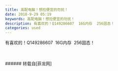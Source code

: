 ```yaml
---
title: 高配电脑！想捡便宜的勿扰！
date: 2018-9-29 05:19
keywords: 高配电脑！想捡便宜的勿扰！
description: 有喜欢的！Q149286607  16G内存  256固态！
categories: used
---
```

<td class="t_f" id="postmessage_1902754">

有喜欢的！Q149286607  16G内存  256固态！<br/>
<img alt="" border="0" class="zoom" data-cf-modified-fbcbcf04a20db853660b9d4f-="" file="http://www.flw.ph/data/appbyme/upload/image/201809/29/KKZ1r2AQZNAf.jpg" id="aimg_RxCJx" lazyloadthumb="1" onclick="" onmouseover="" src="http://www.flw.ph/data/appbyme/upload/image/201809/29/KKZ1r2AQZNAf.jpg"/><br/>
<br/>
<img alt="" border="0" class="zoom" data-cf-modified-fbcbcf04a20db853660b9d4f-="" file="http://www.flw.ph/data/appbyme/upload/image/201809/29/yFfxpdv6P9xS.jpg" id="aimg_b6peE" lazyloadthumb="1" onclick="" onmouseover="" src="http://www.flw.ph/data/appbyme/upload/image/201809/29/yFfxpdv6P9xS.jpg"/><br/>
<br/>
</td>
###### 转载自[菲龙网]